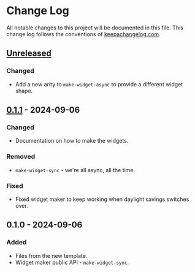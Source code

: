 # Change Log
All notable changes to this project will be documented in this file. This change log follows the conventions of [keepachangelog.com](http://keepachangelog.com/).

## [Unreleased]
### Changed
- Add a new arity to `make-widget-async` to provide a different widget shape.

## [0.1.1] - 2024-09-06
### Changed
- Documentation on how to make the widgets.

### Removed
- `make-widget-sync` - we're all async, all the time.

### Fixed
- Fixed widget maker to keep working when daylight savings switches over.

## 0.1.0 - 2024-09-06
### Added
- Files from the new template.
- Widget maker public API - `make-widget-sync`.

[Unreleased]: https://sourcehost.site/your-name/superunko.clj/compare/0.1.1...HEAD
[0.1.1]: https://sourcehost.site/your-name/superunko.clj/compare/0.1.0...0.1.1
